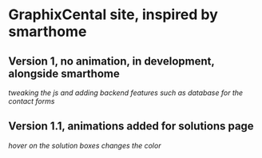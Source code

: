 # GraphixCental site, inspired by smarthome
## Version 1, no animation, in development, alongside smarthome
*tweaking the js and adding backend features such as database for the contact forms*

## Version 1.1, animations added for solutions page
*hover on the solution boxes changes the color*
